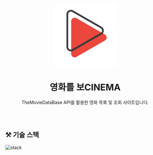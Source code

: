 <p align="middle" >
  <img width="200px;" src="/movie/public/Assets/Img/MovieIconB.png"/>
</p>
<h1 align="middle">영화를 보CINEMA</h1>
<p align="middle">TheMovieDataBase API를 활용한 영화 목록 및 조회 사이트입니다.
</p>

<br><br>

## ⚒️ 기술 스택

![stack](https://github.com/seonyeong719/Movie_Project/assets/117560052/714f9f02-a362-4efe-a936-f19087ca51da)
